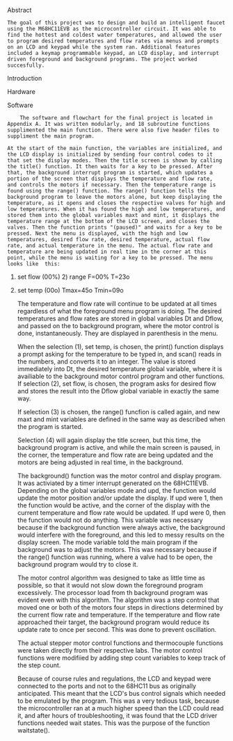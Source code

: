 Abstract

	The goal of this project was to design and build an intelligent faucet using the M68HC11EVB as the microcontroller circuit. It was able to find the hottest and coldest water temperatures, and allowed the user to program desired temperatures and flow rates via menus and prompts on an LCD and keypad while the system ran. Additional features included a keymap programmable keypad, an LCD display, and interrupt driven foreground and background programs. The project worked succesfully.

Introduction

Hardware



Software

		The software and flowchart for the final project is located in Appendix A. It was written modularly, and 18 subroutine functions supplimented the main function. There were also five header files to suppliment the main program.

	At the start of the main function, the variables are initialized, and the LCD display is initialized by sending four control codes to it that set the display modes. Then the title screen is shown by calling the title() function. It then waits for a key to be pressed. After that, the background interrupt program is started, which updates a portion of the screen that displays the temperature and flow rate,  and controls the motors if necessary. Then the temperature range is found using the range() function. The range() function tells the background program to leave the motors alone, but keep displaying the temperature, as it opens and closes the respective valves for high and low temperatures. When it has found the high and low temperatures, and stored them into the global variables maxt and mint, it displays the temperature range at the bottom of the LCD screen, and closes the valves. Then the function prints "(paused)" and waits for a key to be pressed. Next the menu is displayed, with the high and low temperatures, desired flow rate, desired temperature, actual flow rate, and actual temperature in the menu. The actual flow rate and temperature are being updated in real time in the corner at this point, while the menu is waiting for a key to be pressed. The menu looks like  this:

   1) set flow (00%)	2) range   F=00% T=23o
3) set temp (00o)	Tmax=45o Tmin=09o        

	The temperature and flow rate will continue to be updated 	at all times regardless of what the foreground menu program is doing. The desired temperatures and flow rates are stored in global variables Dt and Dflow, and passed on the to background program, where the motor control is done,  instantaneously. They are displayed in parenthesis in the menu.

	When the selection (1), set temp, is chosen, the print() function displays a prompt asking for the temperature to be typed in, and scan() reads in the numbers, 	and converts it to an integer. The value is stored immediately into Dt, the desired temperature global variable, where it is availiable to the background motor control program and other functions. If selection (2), set flow, is chosen, the program asks for desired flow and stores the result into the Dflow global variable in exactly the same way.

	If selection (3) is chosen, the range() funcfion is called again, and new maxt and mint  variables are defined in the same way as described when the program is started. 

	Selection (4) will again display the title screen, but this time, the background program is active, and while the main screen is paused, in the corner, the temperature and flow rate are being updated and the motors are being adjusted in real time, in the background.

	The background() function was the motor control and display program. It was activiated by a timer interrupt generated on the 68HC11EVB. Depending on the global variables mode and upd, the function would update the motor position and/or update the display. If upd were 1, then the function would be active, and the corner of the display with the current temperature and flow rate would be updated. If  upd were 0, then the function would not do anything. This variable was necessary because if the background function were always active, the background would interfere with the foreground, and this led to messy results on the display screen. The mode variable told the main program if the background was to adjust the motors. This was necessary because if the range() function was running, where a valve had to be open, the background program would try to close it.

	The motor control algorithm was designed to take as little time as possible, so that it would not slow down the foreground program excessively. The processor load from th background program was evident even with this algorithm. The algorithm was a step control that moved one or both of the motors four steps in directions determined by the current flow rate and temperature. If the temperature and flow rate approached their target, the background program would reduce its update rate to once per second. This was done to prevent oscillation.

	The actual stepper motor control functions and thermocouple functions were taken directly from their respective labs. The motor control functions were modifiied by adding step count variables to keep track of the step count.

	Because of  course rules and regulations, the LCD and keypad were connected to the ports and not to the 68HC11 bus as originally anticipated. This meant that the LCD's bus control signals which needed to be emulated by the program. This was a very tedious task, because the microcontroller ran at a much higher speed than the LCD could read it, and after hours of troubleshooting, it was found that the LCD driver functions needed wait states. This was the purpose of the function waitstate().

